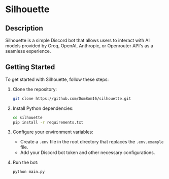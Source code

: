 # Silhouette

## Description

Silhouette is a simple Discord bot that allows users to interact with AI models provided by Groq, OpenAI, Anthropic, or Openrouter API's as a seamless experience.

## Getting Started

To get started with Silhouette, follow these steps:

1. Clone the repository:
   ```bash
   git clone https://github.com/DomBom16/silhouette.git
   ```

2. Install Python dependencies:
   ```bash
   cd silhouette
   pip install -r requirements.txt
   ```

3. Configure your environment variables:
   - Create a `.env` file in the root directory that replaces the `.env.example` file.
   - Add your Discord bot token and other necessary configurations.

4. Run the bot:
   ```bash
   python main.py
   ```
